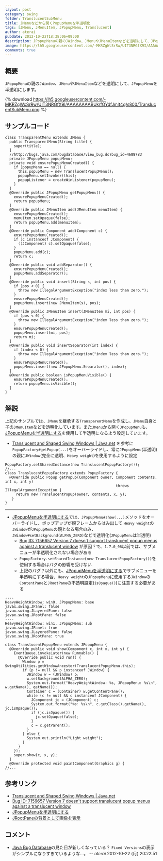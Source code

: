 ```yaml
---
layout: post
category: swing
folder: TranslucentSubMenu
title: JMenuなどから開くPopupMenuを半透明化
tags: [JMenu, JMenuItem, JPopupMenu, Translucent]
author: aterai
pubdate: 2012-10-22T18:38:06+09:00
description: JPopupMenuの親のJWindow、JMenuやJMenuItemなどを透明にして、JPopupMenuを半透明にします。
image: https://lh5.googleusercontent.com/-MKRZgWcSrRw/UIT3NRGfX9I/AAAAAAAABUk/fOYdfJmIt4g/s800/TranslucentSubMenu.png
comments: true
---
```

## 概要
`JPopupMenu`の親の`JWindow`、`JMenu`や`JMenuItem`などを透明にして、`JPopupMenu`を半透明にします。

{% download https://lh5.googleusercontent.com/-MKRZgWcSrRw/UIT3NRGfX9I/AAAAAAAABUk/fOYdfJmIt4g/s800/TranslucentSubMenu.png %}

## サンプルコード
<pre class="prettyprint"><code>class TransparentMenu extends JMenu {
  public TransparentMenu(String title) {
    super(title);
  }
  //http://bugs.java.com/bugdatabase/view_bug.do?bug_id=4688783
  private JPopupMenu popupMenu;
  private void ensurePopupMenuCreated() {
    if (popupMenu == null) {
      this.popupMenu = new TranslucentPopupMenu();
      popupMenu.setInvoker(this);
      popupListener = createWinListener(popupMenu);
    }
  }
  @Override public JPopupMenu getPopupMenu() {
    ensurePopupMenuCreated();
    return popupMenu;
  }
  @Override public JMenuItem add(JMenuItem menuItem) {
    ensurePopupMenuCreated();
    menuItem.setOpaque(false);
    return popupMenu.add(menuItem);
  }
  @Override public Component add(Component c) {
    ensurePopupMenuCreated();
    if (c instanceof JComponent) {
      ((JComponent) c).setOpaque(false);
    }
    popupMenu.add(c);
    return c;
  }
  @Override public void addSeparator() {
    ensurePopupMenuCreated();
    popupMenu.addSeparator();
  }
  @Override public void insert(String s, int pos) {
    if (pos &lt; 0) {
      throw new IllegalArgumentException("index less than zero.");
    }
    ensurePopupMenuCreated();
    popupMenu.insert(new JMenuItem(s), pos);
  }
  @Override public JMenuItem insert(JMenuItem mi, int pos) {
    if (pos &lt; 0) {
      throw new IllegalArgumentException("index less than zero.");
    }
    ensurePopupMenuCreated();
    popupMenu.insert(mi, pos);
    return mi;
  }
  @Override public void insertSeparator(int index) {
    if (index &lt; 0) {
      throw new IllegalArgumentException("index less than zero.");
    }
    ensurePopupMenuCreated();
    popupMenu.insert(new JPopupMenu.Separator(), index);
  }
  @Override public boolean isPopupMenuVisible() {
    ensurePopupMenuCreated();
    return popupMenu.isVisible();
  }
}
</code></pre>

## 解説
上記のサンプルでは、`JMenu`を継承する`TransparentMenu`を作成し、`JMenu`自身と子の`JMenuItem`などを透明化しています。また`JMenu`から開く`JPopupMenu`も、[JPopupMenuを半透明にする](https://ateraimemo.com/Swing/TranslucentPopupMenu.html)を使用して半透明になるよう設定しています。

- [Translucent and Shaped Swing Windows | Java.net](http://today.java.net/pub/a/today/2008/03/18/translucent-and-shaped-swing-windows.html) を参考に `PopupFactory#getPopup(...)`をオーバーライドし、常に`JPopupMenu`(半透明)の親に`JWindow`(完全に透明、`Heavy weight`)を使用するように設定

<!-- dummy comment line for breaking list -->

<pre class="prettyprint"><code>PopupFactory.setSharedInstance(new TranslucentPopupFactory());
//...
class TranslucentPopupFactory extends PopupFactory {
  @Override public Popup getPopup(Component owner, Component contents, int x, int y)
                                                   throws IllegalArgumentException {
     return new TranslucentPopup(owner, contents, x, y);
   }
}
</code></pre>

- - - -
- [JPopupMenuを半透明にする](https://ateraimemo.com/Swing/TranslucentPopupMenu.html)では、`JPopupMenu#show(...)`メソッドをオーバーライドし、ポップアップが親フレームからはみ出して `Heavy weight`の`JWindow`が`JPopupMenu`の親となる場合のみ、`JWindow#setBackground(ALPHA_ZERO)`などで透明化(`JPopupMenu`は半透明)
    - [Bug ID: 7156657 Version 7 doesn't support translucent popup menus against a translucent window](http://bugs.java.com/bugdatabase/view_bug.do?bug_id=7156657) が原因？で、`1.7.0_06`以前では、サブメニューが半透明化されない場合がある
    - `PopupFactory.setSharedInstance(new TranslucentPopupFactory())`を使用する場合はバグの影響を受けない
    - 上記のバグ？以外にも、[JPopupMenuを半透明にする](https://ateraimemo.com/Swing/TranslucentPopupMenu.html)でサブメニューを半透明にする場合、`Heavy weight`の`JPopupMenu`に使用する`JWindow`の`ContentPane`と`JRootPane`の不透明設定(`isOpaque()`)に注意する必要がある

<!-- dummy comment line for breaking list -->

	----
	HeavyWeightWindow: win0, JPopupMenu: base
	javax.swing.JPanel: false
	javax.swing.JLayeredPane: false
	javax.swing.JRootPane: false
	----
	HeavyWeightWindow: win1, JPopupMenu: sub
	javax.swing.JPanel: true
	javax.swing.JLayeredPane: false
	javax.swing.JRootPane: true

<pre class="prettyprint"><code>class TranslucentPopupMenu extends JPopupMenu {
  @Override public void show(Component c, int x, int y) {
    EventQueue.invokeLater(new Runnable() {
      @Override public void run() {
        Window p = SwingUtilities.getWindowAncestor(TranslucentPopupMenu.this);
        if (p != null &amp;&amp; p instanceof JWindow) {
          JWindow w = (JWindow) p;
          w.setBackground(ALPHA_ZERO);
          System.out.format("HeavyWeightWindow: %s, JPopupMenu: %s\n", w.getName(), getName());
          Container c = (Container) w.getContentPane();
          while (c != null &amp;&amp; c instanceof JComponent) {
            JComponent jc = (JComponent) c;
            System.out.format("%s: %s\n", c.getClass().getName(), jc.isOpaque());
            if (jc.isOpaque()) {
              jc.setOpaque(false);
            }
            c = c.getParent();
          }
        } else {
          System.out.println("Light weight");
        }
      }
    });
    super.show(c, x, y);
  }
  @Override protected void paintComponent(Graphics g) {
//...
</code></pre>

## 参考リンク
- [Translucent and Shaped Swing Windows | Java.net](http://today.java.net/pub/a/today/2008/03/18/translucent-and-shaped-swing-windows.html)
- [Bug ID: 7156657 Version 7 doesn't support translucent popup menus against a translucent window](http://bugs.java.com/bugdatabase/view_bug.do?bug_id=7156657)
- [JPopupMenuを半透明にする](https://ateraimemo.com/Swing/TranslucentPopupMenu.html)
- [JRootPaneの背景として画像を表示](https://ateraimemo.com/Swing/RootPaneBackground.html)

<!-- dummy comment line for breaking list -->

## コメント
- [Java Bug Database](http://bugs.java.com/bugdatabase/)の見た目が新しくなっている？ `Fixed Versions`の表示がシンプルになりすぎているような…。 -- *aterai* 2012-10-22 (月) 20:22:51

<!-- dummy comment line for breaking list -->
